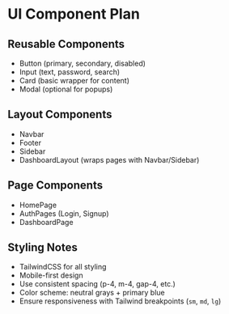 # UI Component Plan

## Reusable Components
- Button (primary, secondary, disabled)
- Input (text, password, search)
- Card (basic wrapper for content)
- Modal (optional for popups)

## Layout Components
- Navbar
- Footer
- Sidebar
- DashboardLayout (wraps pages with Navbar/Sidebar)

## Page Components
- HomePage
- AuthPages (Login, Signup)
- DashboardPage

## Styling Notes
- TailwindCSS for all styling
- Mobile-first design
- Use consistent spacing (p-4, m-4, gap-4, etc.)
- Color scheme: neutral grays + primary blue
- Ensure responsiveness with Tailwind breakpoints (`sm`, `md`, `lg`)
